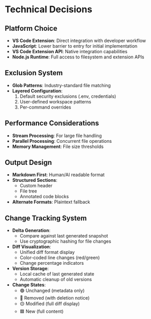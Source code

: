 # Technical Decisions

## Platform Choice

- **VS Code Extension**: Direct integration with developer workflow
- **JavaScript**: Lower barrier to entry for initial implementation
- **VS Code Extension API**: Native integration capabilities
- **Node.js Runtime**: Full access to filesystem and extension APIs

## Exclusion System

- **Glob Patterns**: Industry-standard file matching
- **Layered Configuration**:
  1. Default security exclusions (.env, credentials)
  2. User-defined workspace patterns
  3. Per-command overrides

## Performance Considerations

- **Stream Processing**: For large file handling
- **Parallel Processing**: Concurrent file operations
- **Memory Management**: File size thresholds

## Output Design

- **Markdown First**: Human/AI readable format
- **Structured Sections**:
  - Custom header
  - File tree
  - Annotated code blocks
- **Alternate Formats**: Plaintext fallback

## Change Tracking System

- **Delta Generation**:
  - Compare against last generated snapshot
  - Use cryptographic hashing for file changes
- **Diff Visualization**:
  - Unified diff format display
  - Color-coded line changes (red/green)
  - Change percentage indicators
- **Version Storage**:
  - Local cache of last generated state
  - Automatic cleanup of old versions
- **Change States**:
  - 🟢 Unchanged (metadata only)
  - 🔴 Removed (with deletion notice)
  - 🟡 Modified (full diff display)
  - 🟦 New (full content)
  